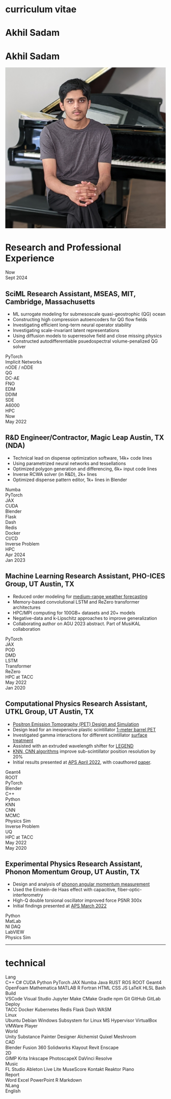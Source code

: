 <link rel="stylesheet" href="/static/css/phogroup.css">
<link rel="stylesheet" href="/static/css/layout-poster.css">
<link rel="stylesheet" href="/static/css/shubun.css">
<link rel="stylesheet" href="https://cdnjs.cloudflare.com/ajax/libs/font-awesome/4.7.0/css/font-awesome.min.css">

<div>
    <div class="fullscreen z-2-back">
        <div class="visor">
            <div class="sc-art-row">
                <div class="sc-art"></div>
                <div class="blackout"></div>
            </div>
        </div> 
    </div>
    <div class="cv">
        <div class="poster-row main-row" markdown="1">
            <div class="poster-column" markdown="1">
                
<div id="optional" markdown="1">

<h1 class="huge" style="width: 100%;">curriculum vitae</h1>

</div>

<div id="resume" markdown="1">

<h1 class="huge hide" style="width: 100%;">Akhil Sadam</h1>
<h1 class="huge titles">Akhil Sadam</h1>
<img class="profile" src="/static/img/auth.jpg"></img>
</div>


<div class="poster-section poster-scols avoid-break rtl-section rxp-section" markdown="1">

<div id="rxp-title" markdown="1">

# Research and Professional Experience

</div>
<div class="rxp_0" id="rxp" markdown="1">      
    <div class="cv_left" markdown="1">
        <div class="date_two" id="date">
            Now
        </div>
        <div class="date_one" id="date">
            Sept 2024
        </div>
    </div>
    <div class="cv_right" markdown="1">

## SciML Research Assistant, MSEAS, MIT, Cambridge, Massachusetts
 - ML surrogate modeling for submesoscale quasi-geostrophic (QG) ocean
 - Constructing high compression autoencoders for QG flow fields
 - Investigating efficient long-term neural operator stability
 - Investigating scale-invariant latent representations
 - Using diffusion models to superresolve field and close missing physics
 - Constructed autodifferentiable psuedospectral volume-penalized QG solver

<div id="item">
 <div class="items">PyTorch</div>
 <div class="items">Implicit Networks</div>
 <div class="items">nODE / nDDE</div>
 <div class="items">QG</div>
 <div class="items">DC-AE</div>
 <div class="items">FNO</div>
 <div class="items">EDM</div>
 <div class="items">DDIM</div>
 <div class="items">SDE</div>
 <div class="items">A6000</div>
 <div class="items">HPC</div>
</div>

</div>
</div>

<div class="rxp_1" id="rxp" markdown="1">      
    <div class="cv_left" markdown="1">
        <div class="date_two" id="date">
            Now
        </div>
        <div class="date_one" id="date">
            May 2022
        </div>
    </div>
    <div class="cv_right" markdown="1">


## R&D Engineer/Contractor, Magic Leap Austin, TX (NDA)
 - Technical lead on dispense optimization software, 14k+ code lines
 - Using parametrized neural networks and tessellations
 - Optimized polygon generation and differencing, 6k+ input code lines
 - Inverse RCWA solver (in R&D), 2k+ lines
 - Optimized dispense pattern editor, 1k+ lines in Blender
 <!-- - NDA, please ask if further information desired -->

<div id="item">
<div class="items">Numba</div>
<div class="items">PyTorch</div>
<div class="items">JAX</div>
<div class="items">CUDA</div>
<div class="items">Blender</div>
<div class="items">Flask</div>
<div class="items">Dash</div>
<div class="items">Redis</div>
<div class="items">Docker</div>
<div class="items">CI/CD</div>
<div class="items">Inverse Problem</div>
 <div class="items">HPC</div>
</div>

 </div>
 </div>

 <div class="rxp_2" id="rxp" markdown="1">      
    <div class="cv_left" markdown="1">
        <div class="date_two" id="date">
            Apr 2024
        </div>
        <div class="date_one" id="date">
            Jan 2023
        </div>
    </div>
    <div class="cv_right" markdown="1">

## Machine Learning Research Assistant, PHO-ICES Group, UT Austin, TX
 - Reduced order modeling for [medium-range weather forecasting](https://akhilsadam.github.io/#/projects/pho-ices/weather-forecast)
 - Memory-based convolutional LSTM and ReZero transformer architectures
 - HPC/MPI computing for 100GB+ datasets and 20+ models
 - Negative-data and k-Lipschitz approaches to improve generalization
 - Collaborating author on AGU 2023 abstract. Part of MusiKAL collaboration
<!-- - Supervised by Dr. Tan Bui (Oden Institute of Computational Engineering) -->

<div id="item">
 <div class="items">PyTorch</div>
 <div class="items">JAX</div>
 <div class="items">POD</div>
 <div class="items">DMD</div>
 <div class="items">LSTM</div>
 <div class="items">Transformer</div>
 <div class="items">ReZero</div>
 <div class="items">HPC at TACC</div>
</div>

</div>
</div>

<div class="rxp_3" id="rxp" markdown="1">      
    <div class="cv_left" markdown="1">
        <div class="date_two" id="date">
            May 2022
        </div>
        <div class="date_one" id="date">
            Jan 2020
        </div>
    </div>
    <div class="cv_right" markdown="1">


## Computational Physics Research Assistant, UTKL Group, UT Austin, TX
 - [Positron Emission Tomography (PET) Design and Simulation](https://physicsworld.com/a/in-beam-pet-provides-the-first-glimpse-of-a-proton-flash-beam/)
 - Design lead for an inexpensive plastic scintillator [1-meter barrel PET](https://akhilsadam.github.io/#/projects/lang-tomography/index)
 - Investigated gamma interactions for different scintillator [surface treatment](https://akhilsadam.github.io/PlasticPET-graphicx/)
 - Assisted with an extruded wavelength shifter for [LEGEND](https://legend-exp.org/)
 -  [KNN, CNN algorithms](https://github.com/akhilsadam/PlasticPET-ANLY/tree/master) improve sub-scintillator position resolution by 20%
 - Initial results presented at [APS April 2022](https://meetings.aps.org/Meeting/APR22/Session/D08.5), with coauthored [paper](https://lirias.kuleuven.be/retrieve/675106).
 <!-- - Supervised by Dr. Lang of UT Austin. Met twice weekly. -->

 <!-- (https://github.com/akhilsadam/Geant4-PET/tree/master) -->

<div id="item">
<div class="items">Geant4</div>
<div class="items">ROOT</div>
<div class="items">PyTorch</div>
<div class="items">Blender</div>
<div class="items">C++</div>
<div class="items">Python</div>
<div class="items">KNN</div>
<div class="items">CNN</div>
<div class="items">MCMC</div>
<div class="items">Physics Sim</div>
<div class="items">Inverse Problem</div>
<div class="items">UQ</div>
<div class="items">HPC at TACC</div>
</div>

 </div>
 </div>
 <div class="rxp_4" id="rxp" markdown="1">      
    <div class="cv_left" markdown="1">
        <div class="date_two" id="date">
            May 2022
        </div>
        <div class="date_one" id="date">
            May 2020
        </div>
    </div>
    <div class="cv_right" markdown="1">

## Experimental Physics Research Assistant, Phonon Momentum Group, UT Austin, TX
 - Design and analysis of [phonon angular momentum measurement](https://akhilsadam.github.io/#/projects/markert-superconductivty/phonon-momentum)
 - Used the Einstein-de Haas effect with capacitive, fiber-optic-interferometry
 - High-Q double torsional oscillator improved force PSNR 300x
 - Initial findings presented at [APS March 2022](https://meetings.aps.org/Meeting/MAR22/Session/K31.1)
 <!-- - Supervised by Dr. Markert of UT Austin. -->

<div id="item">
<div class="items">Python</div>
<div class="items">MatLab</div>
<div class="items">NI DAQ</div>
<div class="items">LabVIEW</div>
<div class="items">Physics Sim</div>
</div>


</div>
</div>
</div>

---

<div class="poster-section poster-scols skill" markdown="1">

<!---this file is generated from skills.csv -->


# <i class="fa fa-tasks" aria-hidden="true"></i> technical


<div class="skill_Lang" id="skill" markdown="1">
<div class="skill_title" markdown="1">
Lang
</div>
<div class="skill_list" markdown="1">
<span>C++</span>
<span>C#</span>
<span>CUDA</span>
<span>Python</span>
<span>PyTorch</span>
<span>JAX</span>
<span>Numba</span>
<span>Java</span>
<span>RUST</span>
<span>ROS</span>
<span>ROOT</span>
<span>Geant4</span>
<span>OpenFoam</span>
<span>Mathematica</span>
<span>MATLAB</span>
<span>R</span>
<span>Fortran</span>
<span>HTML</span>
<span>CSS</span>
<span>JS</span>
<span>LaTeX</span>
<span>HLSL</span>
<span>Bash</span>
</div>
</div>


<div class="skill_Build" id="skill" markdown="1">
<div class="skill_title" markdown="1">
Build
</div>
<div class="skill_list" markdown="1">
<span>VSCode</span>
<span>Visual Studio</span>
<span>Jupyter</span>
<span>Make</span>
<span>CMake</span>
<span>Gradle</span>
<span>npm</span>
<span>Git</span>
<span>GitHub</span>
<span>GitLab</span>
</div>
</div>


<div class="skill_Deploy" id="skill" markdown="1">
<div class="skill_title" markdown="1">
Deploy
</div>
<div class="skill_list" markdown="1">
<span>TACC</span>
<span>Docker</span>
<span>Kubernetes</span>
<span>Redis</span>
<span>Flask</span>
<span>Dash</span>
<span>WASM</span>
</div>
</div>


<div class="skill_Linux" id="skill" markdown="1">
<div class="skill_title" markdown="1">
Linux
</div>
<div class="skill_list" markdown="1">
<span>Ubuntu</span>
<span>Debian</span>
<span>Windows Subsystem for Linux</span>
<span>MS Hypervisor</span>
<span>VirtualBox</span>
<span>VMWare Player</span>
</div>
</div>


<div class="skill_World" id="skill" markdown="1">
<div class="skill_title" markdown="1">
World
</div>
<div class="skill_list" markdown="1">
<span>Unity</span>
<span>Substance Painter</span>
<span>Designer</span>
<span>Alchemist</span>
<span>Quixel</span>
<span>Meshroom</span>
</div>
</div>


<div class="skill_CAD" id="skill" markdown="1">
<div class="skill_title" markdown="1">
CAD
</div>
<div class="skill_list" markdown="1">
<span>Blender</span>
<span>Fusion 360</span>
<span>Solidworks</span>
<span>Klayout</span>
<span>Revit</span>
<span>Enscape</span>
</div>
</div>


<div class="skill_2D" id="skill" markdown="1">
<div class="skill_title" markdown="1">
2D
</div>
<div class="skill_list" markdown="1">
<span>GIMP</span>
<span>Krita</span>
<span>Inkscape</span>
<span>PhotoscapeX</span>
<span>DaVinci Resolve</span>
</div>
</div>


<div class="skill_Music" id="skill" markdown="1">
<div class="skill_title" markdown="1">
Music
</div>
<div class="skill_list" markdown="1">
<span>FL Studio</span>
<span>Ableton Live Lite</span>
<span>MuseScore</span>
<span>Kontakt</span>
<span>Reaktor</span>
<span>Piano</span>
</div>
</div>


<div class="skill_Report" id="skill" markdown="1">
<div class="skill_title" markdown="1">
Report
</div>
<div class="skill_list" markdown="1">
<span>Word</span>
<span>Excel</span>
<span>PowerPoint</span>
<span>R Markdown</span>
</div>
</div>


<div class="skill_NLang" id="skill" markdown="1">
<div class="skill_title" markdown="1">
NLang
</div>
<div class="skill_list" markdown="1">
<span>English
<span class="radial-bar"><radial-progress-bar 
	role="progressbar"
	aria-label="Arbitrary progress meter"
	style="--progress: 0"
>
<div class="ring_ct" >
	<svg viewbox="0 0 100 100" class="image" style="stroke-dasharray:45 11.54;" >
			<circle class="ring track"></circle>
			<circle class="ring progress" pathLength="100"></circle>
	</svg>
</div>
<div class="label">5</div>
</radial-progress-bar>
</span>
</span>
<span>French
<span class="radial-bar"><radial-progress-bar 
	role="progressbar"
	aria-label="Arbitrary progress meter"
	style="--progress: 60"
>
<div class="ring_ct" >
	<svg viewbox="0 0 100 100" class="image" style="stroke-dasharray:45 11.54;" >
			<circle class="ring track"></circle>
			<circle class="ring progress" pathLength="100"></circle>
	</svg>
</div>
<div class="label">2</div>
</radial-progress-bar>
</span>
</span>
<span>Telugu (spoken)
<span class="radial-bar"><radial-progress-bar 
	role="progressbar"
	aria-label="Arbitrary progress meter"
	style="--progress: 0"
>
<div class="ring_ct" >
	<svg viewbox="0 0 100 100" class="image" style="stroke-dasharray:45 11.54;" >
			<circle class="ring track"></circle>
			<circle class="ring progress" pathLength="100"></circle>
	</svg>
</div>
<div class="label">5</div>
</radial-progress-bar>
</span>
</span>
</div>
</div>


<div class="interests" markdown="1"> 

- Deep Learning Architecture
- SciML, Surrogate Models
- Inverse Problems, Imaging, UQ
- Raytracing, MCMC Physics
- Neural Operators, CFD
- Deep Compression AEs
- Implicit Neural Representations
- Diffusion, CycleGAN, NLP
- Procedural World / Game Dev
- Photogrammetry, CAD, and BIM
- Music Scoring, Production, Piano
- Classical Literature and VNs
<br>
</div>


<!-- <div id="resume" markdown="1">

---

<div class="poster-section poster-scols avoid-break rtl-section xp-section" markdown="1">

<div id="xp-title" markdown="1">

# Teaching  

</div>
<div class="rxp_0" id="rxp" markdown="1">      
    <div class="cv_left" markdown="1">
        <div class="date_one" style="visibility:hidden;" id="date">     
            Spring 2019            
        </div>
        <div class="date_two" id="date">
            Fall 2019
        </div>
    </div>
    <div class="cv_right" markdown="1">



## Math and Physics Tutor

<div id="optional" markdown="1">

 - Tutored a student on the autism spectrum
 - Math and Physics homework, and PSAT/SAT math prep

</div>
</div>
</div>
<div class="rxp_1" id="rxp" markdown="1">      
    <div class="cv_left" markdown="1">
        <div class="date_one" id="date">
            Spring 2020
        </div>
        <div class="date_two" id="date">
            Fall 2018
        </div>
    </div>
    <div class="cv_right" markdown="1">

## <span id="optional">Pennsylvania Homeschoolers </span>AP Computer Science TA

<div id="optional" markdown="1">

 - Graded the Java homework of 3-7 students
 - Served as point-of-contact for the 3-7 student group
 - Helped with student questions
 - Worked one-on-one as a tutor if required

</div>
</div>
</div>
<div class="rxp_0" id="rxp" markdown="1">      
    <div class="cv_left" markdown="1">
        <div class="date_one" id="date">
            Spring 2019
        </div>
        <div class="date_two" id="date">
            Fall 2018
        </div>
    </div>
    <div class="cv_right" markdown="1">

## <span id="optional">Pennsylvania Homeschoolers </span>AP Physics I LA

<div id="optional" markdown="1">

 - Helped students with their assignments

 </div>
</div>
</div>
</div>

</div> -->

<div id="resume" markdown="1">

<hr style="margin: 0px !important;">

<div class="poster-section poster-scols avoid-break rtl-section rxp edu-section" markdown="1">

<!-- <div id="optional" markdown="1"> -->

# Education

<!-- </div> -->

<div id="rxp" class="edu" markdown="1">

## Computational Science and Engineering (CSE) PhD at MIT
<!-- the Massachusetts Institute of Technology -->

<div class="accent ltab flex-row">
<span class="GPA">5.0/5.0</span>
<span class="date">
<span class="date_one dash_aft">Fall 2024</span>
<span class="date_two">Now</span>
</span>
</div>

 <!-- - Information Theory : From Coding to Learning -->
 - Information Theory
 <!-- - Diffusion Models: From Theory to Practice -->
 - Diffusion Models
 - Analysis and Manifolds 
 - Deep Learning
 - Numerical Fluid Dynamics
 - Intro to Numerical Methods

<div id="optional" markdown="1"> 
</div>
</div>
<div id="rxp" class="edu" markdown="1">

## Undergraduate in CSE at UT Austin
<!-- The University of Texas at Austin -->

<div class="accent ltab flex-row">
<span class="GPA">4.0/4.0</span>
<span class="date">
<span class="date_one dash_aft">Fall 2020</span>
<span class="date_two">Spring 2024</span>
</span>
</div>
<div id="optional" markdown="1">

 - Algebraic Structures I, Real Analysis I, Predictive Analytics
 - Intro. Machine Learning, Adv. Scientific Computation, Software Engineering and Design, Senior Design
 - Intro. Computational Fluid Dynamics, Comp. Methods for Structural Analysis, Low-Speed Aerodynamics
 - World Literature
 - Meet Your Biological Clock, Elements of Music 	

</div>
</div>
<div id="optional" markdown="1">

<div id="rxp" class="edu" markdown="1">

## Audit at The University of Texas at Austin

<div class="accent ltab flex-row">
<span class="GPA">4.0/4.0</span>
<span class="date">
<span class="date_one dash_aft">Aug 2018</span>
<span class="date_two">May 2019</span>
</span>
</div>

 - PHY336K Classical Dynamics
 - PHY373 Quantum Physics I
 - PHY355 Modern Physics	  

</div>
</div>
<div id="optional" markdown="1">
<div id="rxp" class="edu" markdown="1">

## Dual Credit: Austin Community College

<div class="accent ltab flex-row">
<span class="GPA">4.0/4.0</span>
<span class="date">
<span class="date_one dash_aft">Aug 2017</span>
<span class="date_two">May 2017</span>
</span>
</div>

 - Calculus 1/MATH 2413, Calculus 2/MATH 2414, Calculus 3/MATH 2415, Differential Equations/MATH 2420, 
 - Linear Algebra/MATH 2318, Discrete Math/MATH 2305
 - Eng. Physics 1/PHYS 2425, Statics/ENGR 2301, Dynamics/ENGR 2302
 - College Comp. I/ENGL 1301, College Comp. II/ENGL 1302, Macroeconomics/ECON 2301
 - French I/FREN 1411, French II/FREN 1412, French III/FREN 2311	  

</div>
<div id="rxp" class="edu" markdown="1">

## AP Courses with Exam

<div class="accent ltab flex-row">
<span class="GPA">4.0</span>
<span class="date">
<span class="date_one dash_aft">Aug 2017</span>
<span class="date_two">May 2020</span>
</span>
</div>

 - AP Biology, AP Calculus BC, AP Computer Science, AP Physics C Mech, AP Physics C E&M, AP Statistics, AP Chemistry	 		

</div>
</div>
</div>

</div>

</div>

---

<div id="optional" markdown="1">

<!---this file is generated from citations.csv -->
 
<div class="poster-section poster-scols avoid-break pubs-section" markdown="1">

# Recent Publications


<div class="pub_0" id="pub" markdown="1">      
    <div class="cv_left_two">            
        <div class="pub_auth">
            A Sadam, P Lermusiaux
        </div>
        <div class="pub_title">
            Multiscale delay neural operators for fluid and ocean...
        </div>
    </div>
    <div class="cv_right_two">            
        <span class="pub_journal">
            (upcoming) SIAM GS25
        </span>
        <span class="pub_year">
            2025
        </span>
    </div>  
</div>


<div class="pub_1" id="pub" markdown="1">      
    <div class="cv_left_two">            
        <div class="pub_auth">
            A Sadam, P Lermusiaux
        </div>
        <div class="pub_title">
            Multiscale delay neural operators for fluid and ocean...
        </div>
    </div>
    <div class="cv_right_two">            
        <span class="pub_journal">
            18th USNCCM
        </span>
        <span class="pub_year">
            2025
        </span>
    </div>  
</div>


<div class="pub_2" id="pub" markdown="1">      
    <div class="cv_left_two">            
        <div class="pub_auth">
            A Babu, A Sadam, P Lermusiaux
        </div>
        <div class="pub_title">
            <a href="https://doi.org/10.48550/arXiv.2507.00719" target="_blank">Guided Unconditional and Conditional Generative Models for...</a>
        </div>
    </div>
    <div class="cv_right_two">            
        <span class="pub_journal">
            JAMES preprint submitted...
        </span>
        <span class="pub_year">
            2025
        </span>
    </div>  
</div>


<div class="pub_3" id="pub" markdown="1">      
    <div class="cv_left_two">            
        <div class="pub_auth">
            A Babu, A Sadam, P Lermusiaux
        </div>
        <div class="pub_title">
            Evaluation of Analytical Turbulence Closures for...
        </div>
    </div>
    <div class="cv_right_two">            
        <span class="pub_journal">
            IEEE Oceans (in-press)
        </span>
        <span class="pub_year">
            2025
        </span>
    </div>  
</div>


<div class="pub_4" id="pub" markdown="1">      
    <div class="cv_left_two">            
        <div class="pub_auth">
            H Tran, H Li, A Sadam, V Tran, T Dang, V Nguyen, M Le, H Do, H Pham...
        </div>
        <div class="pub_title">
            <a href="https://ui.adsabs.harvard.edu/abs/2023AGUFM.H31C..02T/abstract" target="_blank">Medium-range weather forecast using Predictive Recurrent...</a>
        </div>
    </div>
    <div class="cv_right_two">            
        <span class="pub_journal">
            AGU Fall Meeting Abstracts
        </span>
        <span class="pub_year">
            2023
        </span>
    </div>  
</div>


<div class="pub_5" id="pub" markdown="1">      
    <div class="cv_left_two">            
        <div class="pub_auth">
            A Sadam, C Layden, K Klein, W Matava, K Lang
        </div>
        <div class="pub_title">
            <a href="https://ui.adsabs.harvard.edu/abs/2022APS..APRD08005S/abstract" target="_blank">An Inexpensive Polyvinyltoulene Barrel PET Scanner...</a>
        </div>
    </div>
    <div class="cv_right_two">            
        <span class="pub_journal">
            APS April Meeting Abstracts
        </span>
        <span class="pub_year">
            2022
        </span>
    </div>  
</div>


<div class="pub_6" id="pub" markdown="1">      
    <div class="cv_left_two">            
        <div class="pub_auth">
            C Layden, K Klein, W Matava, A Sadam, F Abouzahr, M Proga...
        </div>
        <div class="pub_title">
            <a href="https://doi.org/10.1088/2057-1976/ac4f0a" target="_blank">Design and modeling of a high resolution and high sensitivity PET...</a>
        </div>
    </div>
    <div class="cv_right_two">            
        <span class="pub_journal">
            Biomedical Physics &...
        </span>
        <span class="pub_year">
            2022
        </span>
    </div>  
</div>


<div class="pub_7" id="pub" markdown="1">      
    <div class="cv_left_two">            
        <div class="pub_auth">
            W Matava, K Klein, F Abouzahr, C Layden, A Sadam, J Cesar, S Park...
        </div>
        <div class="pub_title">
            <a href="https://ui.adsabs.harvard.edu/abs/2022APS..APRD08004M/abstract" target="_blank">Cost-Effective Depth-Encoding Methods for Time-of-Flight PET...</a>
        </div>
    </div>
    <div class="cv_right_two">            
        <span class="pub_journal">
            APS April Meeting Abstracts
        </span>
        <span class="pub_year">
            2022
        </span>
    </div>  
</div>


<div class="pub_8" id="pub" markdown="1">      
    <div class="cv_left_two">            
        <div class="pub_auth">
            M Dwyer, D Shoemaker, A Sadam, J Markert
        </div>
        <div class="pub_title">
            <a href="https://ui.adsabs.harvard.edu/abs/2022APS..MARK31001D/abstract" target="_blank">Measurement of Phonon Angular Momentum via the Einstein-de Haas...</a>
        </div>
    </div>
    <div class="cv_right_two">            
        <span class="pub_journal">
            APS March Meeting Abstracts
        </span>
        <span class="pub_year">
            2022
        </span>
    </div>  
</div>


<div class="pub_9" id="pub" markdown="1">      
    <div class="cv_left_two">            
        <div class="pub_auth">
            K Klein, W Matava, C Layden, A Sadam, K Lang, M Proga...
        </div>
        <div class="pub_title">
            <a href="https://ui.adsabs.harvard.edu/abs/2022APS..APRK17061K/abstract" target="_blank">Time-of-Flight PET for Proton Therapy (TPPT)</a>
        </div>
    </div>
    <div class="cv_right_two">            
        <span class="pub_journal">
            APS April Meeting Abstracts
        </span>
        <span class="pub_year">
            2022
        </span>
    </div>  
</div>


</div>


---

<div class="poster-section poster-scols avoid-break rtl-section rxp edu-section" markdown="1">

<!-- <div id="optional" markdown="1"> -->

# Education

<!-- </div> -->

<div id="rxp" class="edu" markdown="1">

## Computational Science and Engineering (CSE) PhD at MIT
<!-- the Massachusetts Institute of Technology -->

<div class="accent ltab flex-row">
<span class="GPA">5.0/5.0</span>
<span class="date">
<span class="date_one dash_aft">Fall 2024</span>
<span class="date_two">Now</span>
</span>
</div>

 <!-- - Information Theory : From Coding to Learning -->
 - Information Theory
 <!-- - Diffusion Models: From Theory to Practice -->
 - Diffusion Models
 - Analysis and Manifolds 
 - Deep Learning
 - Numerical Fluid Dynamics
 - Intro to Numerical Methods

<div id="optional" markdown="1"> 
</div>
</div>
<div id="rxp" class="edu" markdown="1">

## Undergraduate in CSE at UT Austin
<!-- The University of Texas at Austin -->

<div class="accent ltab flex-row">
<span class="GPA">4.0/4.0</span>
<span class="date">
<span class="date_one dash_aft">Fall 2020</span>
<span class="date_two">Spring 2024</span>
</span>
</div>
<div id="optional" markdown="1">

 - Algebraic Structures I, Real Analysis I, Predictive Analytics
 - Intro. Machine Learning, Adv. Scientific Computation, Software Engineering and Design, Senior Design
 - Intro. Computational Fluid Dynamics, Comp. Methods for Structural Analysis, Low-Speed Aerodynamics
 - World Literature
 - Meet Your Biological Clock, Elements of Music 	

</div>
</div>
<div id="optional" markdown="1">

<div id="rxp" class="edu" markdown="1">

## Audit at The University of Texas at Austin

<div class="accent ltab flex-row">
<span class="GPA">4.0/4.0</span>
<span class="date">
<span class="date_one dash_aft">Aug 2018</span>
<span class="date_two">May 2019</span>
</span>
</div>

 - PHY336K Classical Dynamics
 - PHY373 Quantum Physics I
 - PHY355 Modern Physics	  

</div>
</div>
<div id="optional" markdown="1">
<div id="rxp" class="edu" markdown="1">

## Dual Credit: Austin Community College

<div class="accent ltab flex-row">
<span class="GPA">4.0/4.0</span>
<span class="date">
<span class="date_one dash_aft">Aug 2017</span>
<span class="date_two">May 2017</span>
</span>
</div>

 - Calculus 1/MATH 2413, Calculus 2/MATH 2414, Calculus 3/MATH 2415, Differential Equations/MATH 2420, 
 - Linear Algebra/MATH 2318, Discrete Math/MATH 2305
 - Eng. Physics 1/PHYS 2425, Statics/ENGR 2301, Dynamics/ENGR 2302
 - College Comp. I/ENGL 1301, College Comp. II/ENGL 1302, Macroeconomics/ECON 2301
 - French I/FREN 1411, French II/FREN 1412, French III/FREN 2311	  

</div>
<div id="rxp" class="edu" markdown="1">

## AP Courses with Exam

<div class="accent ltab flex-row">
<span class="GPA">4.0</span>
<span class="date">
<span class="date_one dash_aft">Aug 2017</span>
<span class="date_two">May 2020</span>
</span>
</div>

 - AP Biology, AP Calculus BC, AP Computer Science, AP Physics C Mech, AP Physics C E&M, AP Statistics, AP Chemistry	 		

</div>
</div>
</div>

<div class="poster-section poster-scols avoid-break rtl-section xp-section" markdown="1">

<div id="xp-title" markdown="1">

# Teaching  

</div>
<div class="rxp_0" id="rxp" markdown="1">      
    <div class="cv_left" markdown="1">
        <div class="date_one" style="visibility:hidden;" id="date">     
            Spring 2019            
        </div>
        <div class="date_two" id="date">
            Fall 2019
        </div>
    </div>
    <div class="cv_right" markdown="1">



## Math and Physics Tutor

<div id="optional" markdown="1">

 - Tutored a student on the autism spectrum
 - Math and Physics homework, and PSAT/SAT math prep

</div>
</div>
</div>
<div class="rxp_1" id="rxp" markdown="1">      
    <div class="cv_left" markdown="1">
        <div class="date_one" id="date">
            Spring 2020
        </div>
        <div class="date_two" id="date">
            Fall 2018
        </div>
    </div>
    <div class="cv_right" markdown="1">

## <span id="optional">Pennsylvania Homeschoolers </span>AP Computer Science TA

<div id="optional" markdown="1">

 - Graded the Java homework of 3-7 students
 - Served as point-of-contact for the 3-7 student group
 - Helped with student questions
 - Worked one-on-one as a tutor if required

</div>
</div>
</div>
<div class="rxp_0" id="rxp" markdown="1">      
    <div class="cv_left" markdown="1">
        <div class="date_one" id="date">
            Spring 2019
        </div>
        <div class="date_two" id="date">
            Fall 2018
        </div>
    </div>
    <div class="cv_right" markdown="1">

## <span id="optional">Pennsylvania Homeschoolers </span>AP Physics I LA

<div id="optional" markdown="1">

 - Helped students with their assignments

 </div>
</div>
</div>
</div>

</div>


<div class="flex-row pub-row" markdown="1">

<!---this file is generated from honors.csv -->

<div class="poster-section poster-scols avoid-break hon-section" markdown="1">


| Honors | Date | Rank | Topic /  Notes |
|--------|------|------|-------|
Oden Institute Moncrief Intern|Sum 2023||Comp. Engr. And Science.|
UT Austin Bennett Competition|Fall 2020|4|Calculus|
OPhO (Online Physics Olympiad)|Sum 2020|34/340|2-person team, international|
USAPhO (USA Physics Olympiad)|Spr 2020, 19|Qual, Bronze|USAPhO 2020 not held|
USNCO (USA Chemistry Olympiad)|Spr 2020, 19|Semi, Semi||
AAPT Physics Bowl|Spr 2018|2 (Region)|Am. Assoc. Physics Teach.|
AIME|Spr 2016, 18|Qual, Qual|Am. Invite. Math. Exam|
President's Honor Roll (ACC)|Fall 2016 - Spr 2020||Austin Community College|
AMATYC SML (ACC Math)|F/S 19, S18, F/S17, F16|1,1,3,1,2,2|Am. Assoc. of 2Y Colleges|
University of Houston Math & Science|Fall 2018, 18, 17|1,1,2|Physics, Calculus, Calculus|
<div id="optional" markdown="1">



| Honors | Date | Rank | Topic /  Notes |
|--------|------|------|-------|
MIT BWSI: Autonomous Air Race|Sum 2018|3||
AP Scholar|Spr 2019|Distinction & Honors||
Texas Regional Science Bowl|S19, 18, 17, 16, 15|3, 5/6, top quartile|Team|
Texas State Science Olympiad|Spr 2018, 17|[3,4,5,6], [2,4]|Remote Sensing, Thermo, Optics, Hovercraft, Optics, Hovercraft|
ABRSM Theory Grade 3 Certification|Fall 2018|Distinction||
ADMTA|Fall 2018,17|Superior|Jazz-Pop-Rock, Baroque|
artbyFORM|Fall 2022|V7|community|
</div>

</div>



<div id="resume" markdown="1">

<!-- [pyinclude](edu.md) -->

<!---this file is generated from citations.csv -->
 
<div class="poster-section poster-scols avoid-break pubs-section" markdown="1">

# Recent Publications


<div class="pub_0" id="pub" markdown="1">      
    <div class="cv_left_two">            
        <div class="pub_auth">
            A Sadam, P Lermusiaux
        </div>
        <div class="pub_title">
            Multiscale delay neural operators for fluid and ocean...
        </div>
    </div>
    <div class="cv_right_two">            
        <span class="pub_journal">
            (upcoming) SIAM GS25
        </span>
        <span class="pub_year">
            2025
        </span>
    </div>  
</div>


<div class="pub_1" id="pub" markdown="1">      
    <div class="cv_left_two">            
        <div class="pub_auth">
            A Sadam, P Lermusiaux
        </div>
        <div class="pub_title">
            Multiscale delay neural operators for fluid and ocean...
        </div>
    </div>
    <div class="cv_right_two">            
        <span class="pub_journal">
            18th USNCCM
        </span>
        <span class="pub_year">
            2025
        </span>
    </div>  
</div>


<div class="pub_2" id="pub" markdown="1">      
    <div class="cv_left_two">            
        <div class="pub_auth">
            A Babu, A Sadam, P Lermusiaux
        </div>
        <div class="pub_title">
            <a href="https://doi.org/10.48550/arXiv.2507.00719" target="_blank">Guided Unconditional and Conditional Generative Models for...</a>
        </div>
    </div>
    <div class="cv_right_two">            
        <span class="pub_journal">
            JAMES preprint submitted...
        </span>
        <span class="pub_year">
            2025
        </span>
    </div>  
</div>


<div class="pub_3" id="pub" markdown="1">      
    <div class="cv_left_two">            
        <div class="pub_auth">
            A Babu, A Sadam, P Lermusiaux
        </div>
        <div class="pub_title">
            Evaluation of Analytical Turbulence Closures for...
        </div>
    </div>
    <div class="cv_right_two">            
        <span class="pub_journal">
            IEEE Oceans (in-press)
        </span>
        <span class="pub_year">
            2025
        </span>
    </div>  
</div>


<div class="pub_4" id="pub" markdown="1">      
    <div class="cv_left_two">            
        <div class="pub_auth">
            H Tran, H Li, A Sadam, V Tran, T Dang, V Nguyen, M Le, H Do, H Pham...
        </div>
        <div class="pub_title">
            <a href="https://ui.adsabs.harvard.edu/abs/2023AGUFM.H31C..02T/abstract" target="_blank">Medium-range weather forecast using Predictive Recurrent...</a>
        </div>
    </div>
    <div class="cv_right_two">            
        <span class="pub_journal">
            AGU Fall Meeting Abstracts
        </span>
        <span class="pub_year">
            2023
        </span>
    </div>  
</div>


<div class="pub_5" id="pub" markdown="1">      
    <div class="cv_left_two">            
        <div class="pub_auth">
            A Sadam, C Layden, K Klein, W Matava, K Lang
        </div>
        <div class="pub_title">
            <a href="https://ui.adsabs.harvard.edu/abs/2022APS..APRD08005S/abstract" target="_blank">An Inexpensive Polyvinyltoulene Barrel PET Scanner...</a>
        </div>
    </div>
    <div class="cv_right_two">            
        <span class="pub_journal">
            APS April Meeting Abstracts
        </span>
        <span class="pub_year">
            2022
        </span>
    </div>  
</div>


<div class="pub_6" id="pub" markdown="1">      
    <div class="cv_left_two">            
        <div class="pub_auth">
            C Layden, K Klein, W Matava, A Sadam, F Abouzahr, M Proga...
        </div>
        <div class="pub_title">
            <a href="https://doi.org/10.1088/2057-1976/ac4f0a" target="_blank">Design and modeling of a high resolution and high sensitivity PET...</a>
        </div>
    </div>
    <div class="cv_right_two">            
        <span class="pub_journal">
            Biomedical Physics &...
        </span>
        <span class="pub_year">
            2022
        </span>
    </div>  
</div>


<div class="pub_7" id="pub" markdown="1">      
    <div class="cv_left_two">            
        <div class="pub_auth">
            W Matava, K Klein, F Abouzahr, C Layden, A Sadam, J Cesar, S Park...
        </div>
        <div class="pub_title">
            <a href="https://ui.adsabs.harvard.edu/abs/2022APS..APRD08004M/abstract" target="_blank">Cost-Effective Depth-Encoding Methods for Time-of-Flight PET...</a>
        </div>
    </div>
    <div class="cv_right_two">            
        <span class="pub_journal">
            APS April Meeting Abstracts
        </span>
        <span class="pub_year">
            2022
        </span>
    </div>  
</div>


<div class="pub_8" id="pub" markdown="1">      
    <div class="cv_left_two">            
        <div class="pub_auth">
            M Dwyer, D Shoemaker, A Sadam, J Markert
        </div>
        <div class="pub_title">
            <a href="https://ui.adsabs.harvard.edu/abs/2022APS..MARK31001D/abstract" target="_blank">Measurement of Phonon Angular Momentum via the Einstein-de Haas...</a>
        </div>
    </div>
    <div class="cv_right_two">            
        <span class="pub_journal">
            APS March Meeting Abstracts
        </span>
        <span class="pub_year">
            2022
        </span>
    </div>  
</div>


<div class="pub_9" id="pub" markdown="1">      
    <div class="cv_left_two">            
        <div class="pub_auth">
            K Klein, W Matava, C Layden, A Sadam, K Lang, M Proga...
        </div>
        <div class="pub_title">
            <a href="https://ui.adsabs.harvard.edu/abs/2022APS..APRK17061K/abstract" target="_blank">Time-of-Flight PET for Proton Therapy (TPPT)</a>
        </div>
    </div>
    <div class="cv_right_two">            
        <span class="pub_journal">
            APS April Meeting Abstracts
        </span>
        <span class="pub_year">
            2022
        </span>
    </div>  
</div>


</div>


</div>

<div class="flex-col" markdown="1">

<div id="optional" markdown="1">

<div class="poster-section poster-scols reach-section" markdown="1">

# Additional Experience

<div class="rxp_4" id="rxp" markdown="1">      
    <div class="cv_left" markdown="1">
        <div class="date_one" id="date">
            Jan 2024
        </div>
        <div class="date_two" id="date">
            Jan 2022
        </div>
    </div>
    <div class="cv_right" markdown="1">

## Wilderness First Responder

<div id="optional" markdown="1">

 - Competency in conducting a thorough physical exam, obtaining a patient history, assessing vital signs, providing emergency care in the wilderness, and making crucial evacuation decisions. 
 - Experience in: Patient Assessment System, Documentation, Medical Legal, CPR, Spinal Cord Injuries, Long-term Patient Care, Chest Injuries, Shock, Head Injuries, Wilderness Wound Management, Athletic Injuries, Fracture Management and Traction Splinting, Dislocations, Cold Injuries, Heat Illness, Heat Illness, Altitude Illness, Cardiac, Respiratory and Neurological Emergencies, Abdominal Emergencies, Mental Health Emergencies, Bites, Stings and Poisoning, Allergies and Anaphylaxis, Diabetes , Search and Rescue, Leadership, Teamwork, and  Communication, Communicable Disease, Lightning, Submersion, Urinary and Reproductive System Issues, Medical Decision Making, Common Wilderness Medical Problems, and Wilderness Drug and First Aid Kits.
 - Provider: Chris Froehly and Leon Hudson, NOLS

</div>

</div>
</div>

<div class="rxp_4" id="rxp" markdown="1">      
    <div class="cv_left" markdown="1">
        <div class="date_one" id="date">
            Aug 2018
        </div>
        <div class="date_two" id="date">
            May 2018
        </div>
    </div>
    <div class="cv_right" markdown="1">


## MIT BeaverWorks UAV

<div id="optional" markdown="1">

 - Worked as part of a 4-person software development team
 - Developed autonomy code in Python and OpenCV via ROS, for an Intel RTF drone
 - 40 hours per week, 4 weeks

</div>

<div id="item">
<div class="items">Python</div>
<div class="items">OpenCV</div>
<div class="items">ROS</div>
</div>

</div>
</div>

<div class="rxp_4" id="rxp" markdown="1">      
    <div class="cv_left" markdown="1">
        <div class="date_one" id="date">
            May 2018
        </div>
        <div class="date_two" id="date">
            Aug 2017
        </div>
    </div>
    <div class="cv_right" markdown="1">

## Austin Area (AAH) Bowl Committee

<div id="optional" markdown="1">

 - Communicated weekly with Science Bowl Coach
 - Conducted Bowl practices during weekly meetings
 - Determined members of A and B Teams (with Science Bowl Coach)
 - Determined captains of Bowl teams (with Science Bowl Coach)
 - Organized outside-meeting practices
 - Assisted with team registration
 - Ensured correct forms were collected for competitions

</div>
</div>
</div>
<div class="rxp_4" id="rxp" markdown="1">      
    <div class="cv_left" markdown="1">
        <div class="date_one" id="date">
            May 2018
        </div>
        <div class="date_two" id="date">
            Aug 2017
        </div>
    </div>
    <div class="cv_right" markdown="1">

## AAH Olympiad Committee 

<div id="optional" markdown="1">

 - Communicated weekly with Science Olympiad Coach
 - Organized Olympiad practice during weekly meetings
 - Arranged databases for team members to input their event preferences before major competitions
 - Determined members of A and B Teams (with Science Olympiad Coach)
 - Determined events for each team member (with Science Olympiad Coach)
 - Registered teams for invitationals, regional, and state competitions
 - Ensured correct forms were collected for competitions
 - Maintained and posted schedules for Olympiad competitions

</div>
</div>
</div>
</div>

<div class="poster-section poster-scols add-section" markdown="1">

# Additional Information  
Eligible to work in the U.S. with no restrictions.


</div>

</div>

</div>
</div>
</div>


<div class="link-row link-section">
<a href="https://akhilsadam.github.io">
<i class="fa fa-globe" aria-hidden="true"></i>
&nbsp;
akhilsadam.github.io
</a>
<a href="https://scholar.google.com/citations?user=6G9FVRgAAAAJ&hl=en">
<i class="fa fa-bars" aria-hidden="true"></i>
&nbsp;
publications
</a>
<a href="https://github.com/akhilsadam">
<i class="fa fa-github" aria-hidden="true"></i>
&nbsp;
akhilsadam
</a>
<a href="https://www.linkedin.com/in/akhil-sadam">
<i class="fa fa-linkedin" aria-hidden="true"></i>
&nbsp;
akhil-sadam
</a>
<a href="https://soundcloud.com/nighttimecherryblossoms">
<i class="fa fa-soundcloud" aria-hidden="true"></i>
&nbsp;
nighttime cherry blossoms
</a>
<!-- <a href="akhil.sadam@utexas.edu">
<i class="fa fa-envelope" aria-hidden="true"></i>
&nbsp;
akhil.sadam@utexas.edu
</a> -->
<div class="flex-col">

<a href="a1744874@mit.edu">
<i class="fa fa-envelope" aria-hidden="true"></i>
&nbsp;
a1744874@mit.edu
</a>

<a href="akhil.sadam@utexas.edu">
<i class="fa fa-envelope" aria-hidden="true"></i>
&nbsp;
akhil.sadam@utexas.edu
</a>

<!-- 
<a href="sadam.akhil@gmail.com">
<i class="fa fa-envelope" aria-hidden="true"></i>
&nbsp;
sadam.akhil@gmail.com
</a> -->

</div>

<a href="512-298-0307">
<i class="fa fa-exchange" aria-hidden="true"></i>
&nbsp;
512-298-0307
</a>
</div>


</div>
        </div>
    </div>
</div>